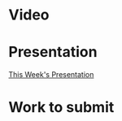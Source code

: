 
# Video

# Presentation
[This Week's Presentation](WebDev/2%20-%20Digital%20Applications/_topics/_presentations/presentationWeek20.md)

# Work to submit